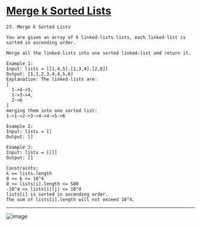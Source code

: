 # [Merge k Sorted Lists](https://leetcode.com/problems/merge-k-sorted-lists/description/)

    23. Merge k Sorted Lists

    You are given an array of k linked-lists lists, each linked-list is sorted in ascending order.

    Merge all the linked-lists into one sorted linked-list and return it.

    Example 1:
    Input: lists = [[1,4,5],[1,3,4],[2,6]]
    Output: [1,1,2,3,4,4,5,6]
    Explanation: The linked-lists are:
    [
      1->4->5,
      1->3->4,
      2->6
    ]
    merging them into one sorted list:
    1->1->2->3->4->4->5->6

    Example 2:
    Input: lists = []
    Output: []

    Example 3:
    Input: lists = [[]]
    Output: []

    Constraints:
    k == lists.length
    0 <= k <= 10^4
    0 <= lists[i].length <= 500
    -10^4 <= lists[i][j] <= 10^4
    lists[i] is sorted in ascending order.
    The sum of lists[i].length will not exceed 10^4.

---
![image](https://github.com/user-attachments/assets/ad9deecc-4a5c-4fac-a860-6ef7952f5806)
